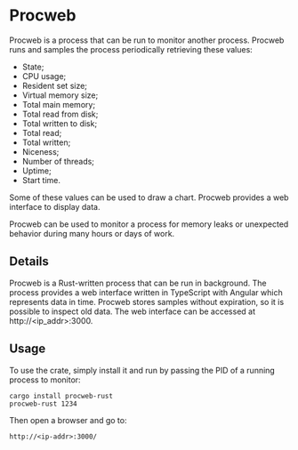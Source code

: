 # Procweb
Procweb is a process that can be run to monitor another process. Procweb runs and samples the process periodically retrieving these values:

* State;
* CPU usage;
* Resident set size;
* Virtual memory size;
* Total main memory;
* Total read from disk;
* Total written to disk;
* Total read;
* Total written;
* Niceness;
* Number of threads;
* Uptime;
* Start time.

Some of these values can be used to draw a chart. Procweb provides a web interface to display data.

Procweb can be used to monitor a process for memory leaks or unexpected behavior during many hours or days of work.

## Details

Procweb is a Rust-written process that can be run in background. The process provides a web interface written in TypeScript with Angular which represents data in time. Procweb stores samples without expiration, so it is possible to inspect old data. The web interface can be accessed at http://<ip_addr>:3000.

## Usage

To use the crate, simply install it and run by passing the PID of a running process to monitor:

```
cargo install procweb-rust
procweb-rust 1234
```

Then open a browser and go to:

```
http://<ip-addr>:3000/
```